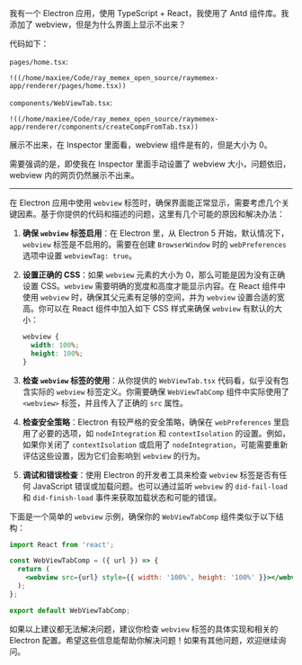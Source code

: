 我有一个 Electron 应用，使用 TypeScript + React，我使用了 Antd 组件库。我添加了 webview，但是为什么界面上显示不出来？

代码如下：

`pages/home.tsx`:

```
!((/home/maxiee/Code/ray_memex_open_source/raymemex-app/renderer/pages/home.tsx))
```

`components/WebViewTab.tsx`:

```
!((/home/maxiee/Code/ray_memex_open_source/raymemex-app/renderer/components/createCompFromTab.tsx))
```

展示不出来，在 Inspector 里面看，webview 组件是有的，但是大小为 0。

需要强调的是，即使我在 Inspector 里面手动设置了 webview 大小，问题依旧，webview 内的网页仍然展示不出来。

---

在 Electron 应用中使用 `webview` 标签时，确保界面能正常显示，需要考虑几个关键因素。基于你提供的代码和描述的问题，这里有几个可能的原因和解决办法：

1. **确保 `webview` 标签启用**：在 Electron 里，从 Electron 5 开始，默认情况下，`webview` 标签是不启用的。需要在创建 `BrowserWindow` 时的 `webPreferences` 选项中设置 `webviewTag: true`。

2. **设置正确的 CSS**：如果 `webview` 元素的大小为 0，那么可能是因为没有正确设置 CSS。`webview` 需要明确的宽度和高度才能显示内容。在 React 组件中使用 `webview` 时，确保其父元素有足够的空间，并为 `webview` 设置合适的宽高。你可以在 React 组件中加入如下 CSS 样式来确保 `webview` 有默认的大小：

    ```css
    webview {
      width: 100%;
      height: 100%;
    }
    ```

3. **检查 `webview` 标签的使用**：从你提供的 `WebViewTab.tsx` 代码看，似乎没有包含实际的 `webview` 标签定义。你需要确保 `WebViewTabComp` 组件中实际使用了 `<webview>` 标签，并且传入了正确的 `src` 属性。

4. **检查安全策略**：Electron 有较严格的安全策略，确保在 `webPreferences` 里启用了必要的选项，如 `nodeIntegration` 和 `contextIsolation` 的设置。例如，如果你关闭了 `contextIsolation` 或启用了 `nodeIntegration`，可能需要重新评估这些设置，因为它们会影响到 `webview` 的行为。

5. **调试和错误检查**：使用 Electron 的开发者工具来检查 `webview` 标签是否有任何 JavaScript 错误或加载问题。也可以通过监听 `webview` 的 `did-fail-load` 和 `did-finish-load` 事件来获取加载状态和可能的错误。

下面是一个简单的 `webview` 示例，确保你的 `WebViewTabComp` 组件类似于以下结构：

```jsx
import React from 'react';

const WebViewTabComp = ({ url }) => {
  return (
    <webview src={url} style={{ width: '100%', height: '100%' }}></webview>
  );
};

export default WebViewTabComp;
```

如果以上建议都无法解决问题，建议你检查 `webview` 标签的具体实现和相关的 Electron 配置。希望这些信息能帮助你解决问题！如果有其他问题，欢迎继续询问。